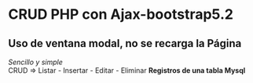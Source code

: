 # CRUD PHP con Ajax-bootstrap5.2
## Uso de ventana modal, no se recarga la Página <br>
<em>  Sencillo y simple </em><br>
CRUD => Listar - Insertar - Editar - Eliminar  <strong>Registros de una tabla Mysql</strong>
